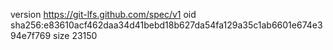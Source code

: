 version https://git-lfs.github.com/spec/v1
oid sha256:e83610acf462daa34d41bebd18b627da54fa129a35c1ab6601e674e394e7f769
size 23150

